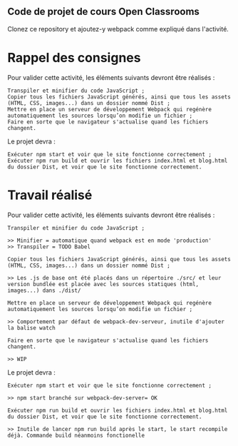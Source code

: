 ## Code de projet de cours Open Classrooms ##
Clonez ce repository et ajoutez-y webpack comme expliqué dans l'activité.

# Rappel des consignes

Pour valider cette activité, les éléments suivants devront être réalisés : 

    Transpiler et minifier du code JavaScript ;
    Copier tous les fichiers JavaScript générés, ainsi que tous les assets (HTML, CSS, images...) dans un dossier nommé Dist ;
    Mettre en place un serveur de développement Webpack qui regénère automatiquement les sources lorsqu’on modifie un fichier ;
    Faire en sorte que le navigateur s'actualise quand les fichiers changent.

Le projet devra :

    Exécuter npm start et voir que le site fonctionne correctement ;
    Exécuter npm run build et ouvrir les fichiers index.html et blog.html du dossier Dist, et voir que le site fonctionne correctement.

# Travail réalisé

Pour valider cette activité, les éléments suivants devront être réalisés : 

    Transpiler et minifier du code JavaScript ;

    >> Minifier = automatique quand webpack est en mode 'production'
    >> Transpiler = TODO Babel

    Copier tous les fichiers JavaScript générés, ainsi que tous les assets (HTML, CSS, images...) dans un dossier nommé Dist ;

    >> Les .js de base ont été placés dans un répertoire ./src/ et leur version bundlée est placée avec les sources statiques (html, images...) dans ./dist/

    Mettre en place un serveur de développement Webpack qui regénère automatiquement les sources lorsqu’on modifie un fichier ;

    >> Comportement par défaut de webpack-dev-serveur, inutile d'ajouter la balise watch

    Faire en sorte que le navigateur s'actualise quand les fichiers changent.

    >> WIP

Le projet devra :

    Exécuter npm start et voir que le site fonctionne correctement ;
    
    >> npm start branché sur webpack-dev-server= OK
    
    Exécuter npm run build et ouvrir les fichiers index.html et blog.html du dossier Dist, et voir que le site fonctionne correctement.

    >> Inutile de lancer npm run build après le start, le start recompile déjà. Commande build néanmoins fonctionelle